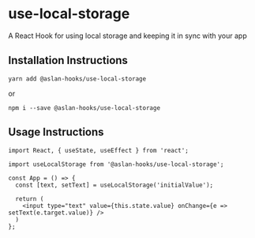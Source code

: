 # use-local-storage
A React Hook for using local storage and keeping it in sync with your app

## Installation Instructions

 `yarn add @aslan-hooks/use-local-storage` 
 
 or 
 
 `npm i --save @aslan-hooks/use-local-storage`

## Usage Instructions 

```
import React, { useState, useEffect } from 'react';

import useLocalStorage from '@aslan-hooks/use-local-storage';

const App = () => {
  const [text, setText] = useLocalStorage('initialValue');

  return (
    <input type="text" value={this.state.value} onChange={e => setText(e.target.value)} />
  )
};
```

